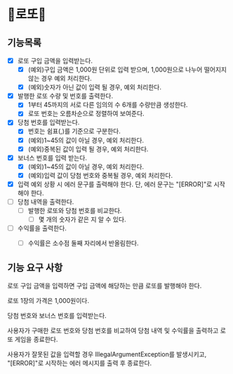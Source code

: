 # 💸로또💸

## 기능목록
- [X] 로또 구입 금액을 입력받는다.
  - [X] (예외)구입 금액은 1,000원 단위로 입력 받으며, 1,000원으로 나누어 떨어지지 않는 경우 예외 처리한다.
  - [X] (예외)숫자가 아닌 값이 입력 될 경우, 예외 처리한다.
- [X] 발행한 로또 수량 및 번호를 출력한다.
  - [X] 1부터 45까지의 서로 다른 임의의 수 6개를 수량만큼 생성한다.
  - [X] 로또 번호는 오름차순으로 정렬하여 보여준다.
- [X] 당첨 번호를 입력받는다. 
  - [X] 번호는 쉼표(,)를 기준으로 구분한다.
  - [X] (예외)1~45의 값이 아닐 경우, 예외 처리한다.
  - [X] (예외)중복된 값이 입력 될 경우, 예외 처리한다.
- [X] 보너스 번호를 입력 받는다.
  - [X] (예외)1~45의 값이 아닐 경우, 예외 처리한다.
  - [X] (예외)입력 값이 당첨 번호와 중복될 경우, 예외 처리한다.
- [X] 입력 예외 상황 시 에러 문구를 출력해야 한다. 단, 에러 문구는 "[ERROR]"로 시작해야 한다.
- [ ] 당첨 내역을 출력한다.
  - [ ] 발행한 로또와 당첨 번호를 비교한다.
    - [ ] 몇 개의 숫자가 같은 지 알 수 있다.
- [ ] 수익률을 출력한다.
  - [ ] 수익률은 소수점 둘째 자리에서 반올림한다.






## 기능 요구 사항
로또 구입 금액을 입력하면 구입 금액에 해당하는 만큼 로또를 발행해야 한다.

로또 1장의 가격은 1,000원이다.

당첨 번호와 보너스 번호를 입력받는다.

사용자가 구매한 로또 번호와 당첨 번호를 비교하여 당첨 내역 및 수익률을 출력하고 로또 게임을 종료한다.

사용자가 잘못된 값을 입력할 경우 IllegalArgumentException를 발생시키고,<br>
"[ERROR]"로 시작하는 에러 메시지를 출력 후 종료한다.
